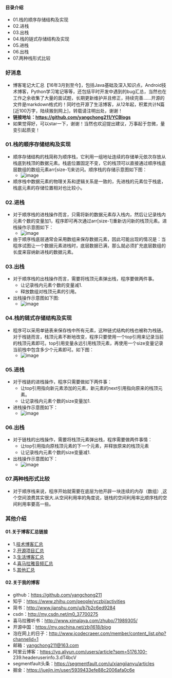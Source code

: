 #### 目录介绍
- 01.栈的顺序存储结构及实现
- 02.进栈
- 03.出栈
- 04.栈的链式存储结构及实现
- 05.进栈
- 06.出栈
- 07.两种栈形式比较




### 好消息
- 博客笔记大汇总【16年3月到至今】，包括Java基础及深入知识点，Android技术博客，Python学习笔记等等，还包括平时开发中遇到的bug汇总，当然也在工作之余收集了大量的面试题，长期更新维护并且修正，持续完善……开源的文件是markdown格式的！同时也开源了生活博客，从12年起，积累共计N篇[近100万字，陆续搬到网上]，转载请注明出处，谢谢！
- **链接地址：https://github.com/yangchong211/YCBlogs**
- 如果觉得好，可以star一下，谢谢！当然也欢迎提出建议，万事起于忽微，量变引起质变！



### 01.栈的顺序存储结构及实现
- 顺序存储结构的栈简称为顺序栈，它利用一组地址连续的存储单元依次存放从栈底到栈顶的数据元素。栈底位置固定不变，它的栈顶可以直接通过顺序栈底层数组的数组元素arr[size-1]来访问。顺序栈的存储示意图如下图：
    - ![image](https://upload-images.jianshu.io/upload_images/4432347-b220be6d79747686.png?imageMogr2/auto-orient/strip%7CimageView2/2/w/1240)
- 顺序栈中数据元素的物理关系和逻辑关系是一致的，先进栈的元素位于栈底，栈底元素的存储位置相对也比较小。



### 02.进栈
- 对于顺序栈的进栈操作而言，只需将新的数据元素存入栈内，然后让记录栈内元素个数的变量加1，程序即可再次通过arr[size-1]重新访问新的栈顶元素。进栈操作示意图如下：
    - ![image](https://upload-images.jianshu.io/upload_images/4432347-a95f6e61c3d09c5d.png?imageMogr2/auto-orient/strip%7CimageView2/2/w/1240)
- 由于顺序栈底层通常会采用数组来保存数据元素，因此可能出现的情况是：当程序试图让一个数据元素进栈时，底层数据已满，那么就必须扩充底层数组的长度来容纳新进栈的数据元素。



### 03.出栈
- 对于顺序栈的出栈操作而言，需要将栈顶元素弹出栈，程序要做两件事。
    - 让记录栈内元素个数的变量减1.
    - 释放数组对栈顶元素的引用。
- 出栈操作示意图如下图:
    - ![image](https://upload-images.jianshu.io/upload_images/4432347-f240fd4e40b41cc0.png?imageMogr2/auto-orient/strip%7CimageView2/2/w/1240)



### 04.栈的链式存储结构及实现
- 程序可以采用单链表来保存栈中所有元素，这种链式结构的栈也被称为栈链。对于栈链而言，栈顶元素不断地改变，程序只要使用一个top引用来记录当前的栈顶元素即可。top引用变量永远引用栈顶元素，再使用一个size变量记录当前栈中包含多少个元素即可。如下图：
    - ![image](https://upload-images.jianshu.io/upload_images/4432347-8e13255b6a899b42.png?imageMogr2/auto-orient/strip%7CimageView2/2/w/1240)


### 05.进栈
- 对于栈链的进栈操作，程序只需要做如下两件事：
    - 让top引用指向新元素添加的元素，新元素的next引用指向原来的栈顶元素。
    - 让记录栈内元素个数的size变量加1.
- 进栈操作示意图如下：
    - ![image](https://upload-images.jianshu.io/upload_images/4432347-08661c5460309cee.png?imageMogr2/auto-orient/strip%7CimageView2/2/w/1240)


### 06.出栈
- 对于链栈的出栈操作，需要将栈顶元素弹出栈，程序需要做两件事情：
    - 让top引用指向原栈顶元素的下一个元素，并释放原来的栈顶元素
    - 让记录栈内元素个数的size变量减1.
- 出栈操作示意图如下：
    - ![image](https://upload-images.jianshu.io/upload_images/4432347-4a86d84ff55b6584.png?imageMogr2/auto-orient/strip%7CimageView2/2/w/1240)


### 07.两种栈形式比较
- 对于顺序栈来说，程序开始就需要在底层为他开辟一块连续的内存（数组）,这个空间浪费其实很大.从空间利用率的角度说，链栈的空间利用率比顺序栈的空间利用率要高一些。




### 其他介绍
#### 01.关于博客汇总链接
- 1.[技术博客汇总](https://www.jianshu.com/p/614cb839182c)
- 2.[开源项目汇总](https://blog.csdn.net/m0_37700275/article/details/80863574)
- 3.[生活博客汇总](https://blog.csdn.net/m0_37700275/article/details/79832978)
- 4.[喜马拉雅音频汇总](https://www.jianshu.com/p/f665de16d1eb)
- 5.[其他汇总](https://www.jianshu.com/p/53017c3fc75d)



#### 02.关于我的博客
- github：https://github.com/yangchong211
- 知乎：https://www.zhihu.com/people/yczbj/activities
- 简书：http://www.jianshu.com/u/b7b2c6ed9284
- csdn：http://my.csdn.net/m0_37700275
- 喜马拉雅听书：http://www.ximalaya.com/zhubo/71989305/
- 开源中国：https://my.oschina.net/zbj1618/blog
- 泡在网上的日子：http://www.jcodecraeer.com/member/content_list.php?channelid=1
- 邮箱：yangchong211@163.com
- 阿里云博客：https://yq.aliyun.com/users/article?spm=5176.100- 239.headeruserinfo.3.dT4bcV
- segmentfault头条：https://segmentfault.com/u/xiangjianyu/articles
- 掘金：https://juejin.im/user/5939433efe88c2006afa0c6e






